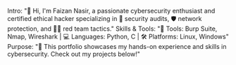 Intro: "👋 Hi, I'm Faizan Nasir, a passionate cybersecurity enthusiast and certified ethical hacker specializing in 🔐 security audits, 🛡️ network protection, and 🕵️‍♂️ red team tactics."
Skills & Tools: "🚀 Tools: Burp Suite, Nmap, Wireshark | 💻 Languages: Python, C | 🛠️ Platforms: Linux, Windows"
Purpose: "📂 This portfolio showcases my hands-on experience and skills in cybersecurity. Check out my projects below!"
